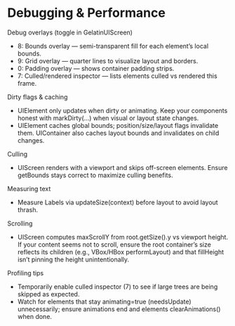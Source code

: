 # Debugging & Performance

Debug overlays (toggle in GelatinUIScreen)
- 8: Bounds overlay — semi-transparent fill for each element’s local bounds.
- 9: Grid overlay — quarter lines to visualize layout and borders.
- 0: Padding overlay — shows container padding strips.
- 7: Culled/rendered inspector — lists elements culled vs rendered this frame.

Dirty flags & caching
- UIElement only updates when dirty or animating. Keep your components honest with markDirty(...) when visual or layout state changes.
- UIElement caches global bounds; position/size/layout flags invalidate them. UIContainer also caches layout bounds and invalidates on child changes.

Culling
- UIScreen renders with a viewport and skips off-screen elements. Ensure getBounds stays correct to maximize culling benefits.

Measuring text
- Measure Labels via updateSize(context) before layout to avoid layout thrash.

Scrolling
- UIScreen computes maxScrollY from root.getSize().y vs viewport height. If your content seems not to scroll, ensure the root container’s size reflects its children (e.g., VBox/HBox performLayout) and that fillHeight isn’t pinning the height unintentionally.

Profiling tips
- Temporarily enable culled inspector (7) to see if large trees are being skipped as expected.
- Watch for elements that stay animating=true (needsUpdate) unnecessarily; ensure animations end and elements clearAnimations() when done.


